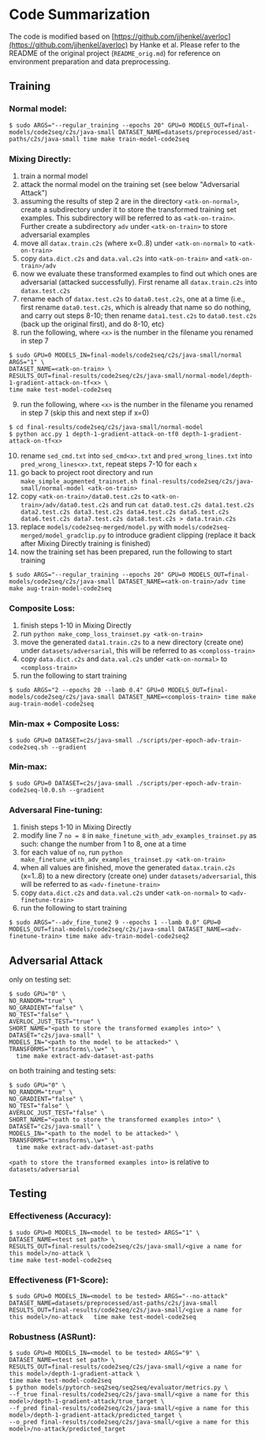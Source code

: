 # Code Summarization
The code is modified based on [https://github.com/jjhenkel/averloc](https://github.com/jjhenkel/averloc) by Hanke et al. Please refer to the README of the original project (`README_orig.md`) for reference on environment preparation and data preprocessing.

## Training
### Normal model:
```
$ sudo ARGS="--regular_training --epochs 20" GPU=0 MODELS_OUT=final-models/code2seq/c2s/java-small DATASET_NAME=datasets/preprocessed/ast-paths/c2s/java-small time make train-model-code2seq
```

### Mixing Directly:
1. train a normal model
2. attack the normal model on the training set (see below "Adversarial Attack")
3. assuming the results of step 2 are in the directory `<atk-on-normal>`, create a subdirectory under it to store the transformed training set examples. This subdirectory will be referred to as `<atk-on-train>`. Further create a subdirectory `adv` under `<atk-on-train>` to store adversarial examples
4. move all `datax.train.c2s` (where x=0..8) under `<atk-on-normal>` to `<atk-on-train>`
5. copy `data.dict.c2s` and `data.val.c2s` into `<atk-on-train>` and `<atk-on-train>/adv`
6. now we evaluate these transformed examples to find out which ones are adversarial (attacked successfully). First rename all `datax.train.c2s` into `datax.test.c2s`
7. rename each of `datax.test.c2s` to `data0.test.c2s`, one at a time (i.e., first rename `data0.test.c2s`, which is already that name so do nothing, and carry out steps 8-10; then rename `data1.test.c2s` to `data0.test.c2s` (back up the original first), and do 8-10, etc)
8. run the following, where `<x>` is the number in the filename you renamed in step 7
```
$ sudo GPU=0 MODELS_IN=final-models/code2seq/c2s/java-small/normal ARGS="1" \
DATASET_NAME=<atk-on-train> \
RESULTS_OUT=final-results/code2seq/c2s/java-small/normal-model/depth-1-gradient-attack-on-tf<x> \
time make test-model-code2seq
```
9. run the following, where `<x>` is the number in the filename you renamed in step 7 (skip this and next step if x=0)
```
$ cd final-results/code2seq/c2s/java-small/normal-model
$ python acc.py 1 depth-1-gradient-attack-on-tf0 depth-1-gradient-attack-on-tf<x>
```
10. rename `sed_cmd.txt` into `sed_cmd<x>.txt` and `pred_wrong_lines.txt` into `pred_wrong_lines<x>.txt`, repeat steps 7-10 for each `x`
11. go back to project root directory and run `make_simple_augmented_trainset.sh final-results/code2seq/c2s/java-small/normal-model <atk-on-train>`
12. copy `<atk-on-train>/data0.test.c2s` to `<atk-on-train>/adv/data0.test.c2s` and run `cat data0.test.c2s data1.test.c2s data2.test.c2s data3.test.c2s data4.test.c2s data5.test.c2s data6.test.c2s data7.test.c2s data8.test.c2s > data.train.c2s`
13. replace `models/code2seq-merged/model.py` with `models/code2seq-merged/model_gradclip.py` to introduce gradient clipping (replace it back after Mixing Directly training is finished)
14. now the training set has been prepared, run the following to start training
```
$ sudo ARGS="--regular_training --epochs 20" GPU=0 MODELS_OUT=final-models/code2seq/c2s/java-small DATASET_NAME=<atk-on-train>/adv time make aug-train-model-code2seq
```

### Composite Loss:
1. finish steps 1-10 in Mixing Directly
2. run `python make_comp_loss_trainset.py <atk-on-train>`
3. move the generated `data1.train.c2s` to a new directory (create one) under `datasets/adversarial`, this will be referred to as `<comploss-train>`
4. copy `data.dict.c2s` and `data.val.c2s` under `<atk-on-normal>` to `<comploss-train>`
5. run the following to start training
```
$ sudo ARGS="2 --epochs 20 --lamb 0.4" GPU=0 MODELS_OUT=final-models/code2seq/c2s/java-small DATASET_NAME=<comploss-train> time make aug-train-model-code2seq
```

### Min-max + Composite Loss:
```
$ sudo GPU=0 DATASET=c2s/java-small ./scripts/per-epoch-adv-train-code2seq.sh --gradient
```

### Min-max: 
```
$ sudo GPU=0 DATASET=c2s/java-small ./scripts/per-epoch-adv-train-code2seq-l0.0.sh --gradient
```

### Adversaral Fine-tuning:
1. finish steps 1-10 in Mixing Directly
2. modify line 7 `no = 8` in `make_finetune_with_adv_examples_trainset.py` as such: change the number from 1 to 8, one at a time
3. for each value of `no`, run `python make_finetune_with_adv_examples_trainset.py <atk-on-train>`
4. when all values are finished, move the generated `datax.train.c2s` (x=1..8) to a new directory (create one) under `datasets/adversarial`, this will be referred to as `<adv-finetune-train>`
5. copy `data.dict.c2s` and `data.val.c2s` under `<atk-on-normal>` to `<adv-finetune-train>`
6. run the following to start training 
```
$ sudo ARGS="--adv_fine_tune2 9 --epochs 1 --lamb 0.0" GPU=0 MODELS_OUT=final-models/code2seq/c2s/java-small DATASET_NAME=<adv-finetune-train> time make adv-train-model-code2seq2
```

## Adversarial Attack
only on testing set:
```
$ sudo GPU="0" \
NO_RANDOM="true" \
NO_GRADIENT="false" \
NO_TEST="false" \
AVERLOC_JUST_TEST="true" \
SHORT_NAME="<path to store the transformed examples into>" \
DATASET="c2s/java-small" \
MODELS_IN="<path to the model to be attacked>" \
TRANSFORMS="transforms\.\w+" \
  time make extract-adv-dataset-ast-paths
```

on both training and testing sets:
```
$ sudo GPU="0" \
NO_RANDOM="true" \
NO_GRADIENT="false" \
NO_TEST="false" \
AVERLOC_JUST_TEST="false" \
SHORT_NAME="<path to store the transformed examples into>" \
DATASET="c2s/java-small" \
MODELS_IN="<path to the model to be attacked>" \
TRANSFORMS="transforms\.\w+" \
  time make extract-adv-dataset-ast-paths
```

`<path to store the transformed examples into>` is relative to `datasets/adversarial`

## Testing
### Effectiveness (Accuracy):
```
$ sudo GPU=0 MODELS_IN=<model to be tested> ARGS="1" \
DATASET_NAME=<test set path> \
RESULTS_OUT=final-results/code2seq/c2s/java-small/<give a name for this model>/no-attack \
time make test-model-code2seq
```

### Effectiveness (F1-Score):
```
$ sudo GPU=0 MODELS_IN=<model to be tested> ARGS="--no-attack" DATASET_NAME=datasets/preprocessed/ast-paths/c2s/java-small RESULTS_OUT=final-results/code2seq/c2s/java-small/<give a name for this model>/no-attack   time make test-model-code2seq
```

### Robustness (ASRunt):
```
$ sudo GPU=0 MODELS_IN=<model to be tested> ARGS="9" \
DATASET_NAME=<test set path> \
RESULTS_OUT=final-results/code2seq/c2s/java-small/<give a name for this model>/depth-1-gradient-attack \
time make test-model-code2seq
$ python models/pytorch-seq2seq/seq2seq/evaluator/metrics.py \
--f_true final-results/code2seq/c2s/java-small/<give a name for this model>/depth-1-gradient-attack/true_target \
--f_pred final-results/code2seq/c2s/java-small/<give a name for this model>/depth-1-gradient-attack/predicted_target \
--o_pred final-results/code2seq/c2s/java-small/<give a name for this model>/no-attack/predicted_target
```
